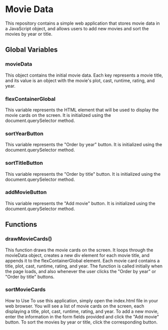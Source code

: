 # Movie Data
This repository contains a simple web application that stores movie data in a JavaScript object, and allows users to add new movies and sort the movies by year or title.

## Global Variables
### movieData
This object contains the initial movie data. Each key represents a movie title, and its value is an object with the movie's plot, cast, runtime, rating, and year.

### flexContainerGlobal
This variable represents the HTML element that will be used to display the movie cards on the screen. It is initialized using the document.querySelector method.

### sortYearButton
This variable represents the "Order by year" button. It is initialized using the document.querySelector method.

### sortTitleButton
This variable represents the "Order by title" button. It is initialized using the document.querySelector method.

### addMovieButton
This variable represents the "Add movie" button. It is initialized using the document.querySelector method.

## Functions
### drawMovieCards()
This function draws the movie cards on the screen. It loops through the movieData object, creates a new div element for each movie title, and appends it to the flexContainerGlobal element. Each movie card contains a title, plot, cast, runtime, rating, and year. The function is called initially when the page loads, and also whenever the user clicks the "Order by year" or "Order by title" buttons.

### sortMovieCards

How to Use
To use this application, simply open the index.html file in your web browser. You will see a list of movie cards on the screen, each displaying a title, plot, cast, runtime, rating, and year. To add a new movie, enter the information in the form fields provided and click the "Add movie" button. To sort the movies by year or title, click the corresponding button.